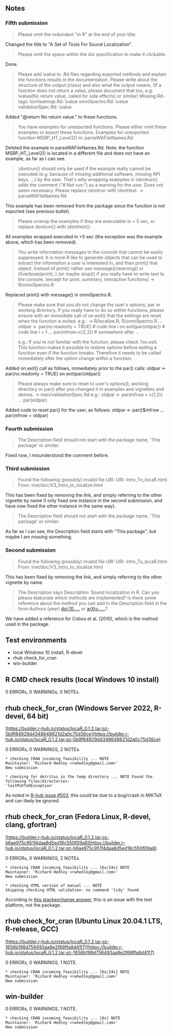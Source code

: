 ## Notes

### Fifth submission

>Please omit the redundant "in R" at the end of your title.

Changed the title to "A Set of Tools For Sound Localization".

>Please omit the space within the doi specification to make it clickable.

Done.

>Please add \value to .Rd files regarding exported methods and explain
the functions results in the documentation. Please write about the
structure of the output (class) and also what the output means. (If a
function does not return a value, please document that too, e.g.
\value{No return value, called for side effects} or similar)
>Missing Rd-tags:
>      locHeatmap.Rd: \value
>      omniSpectro.Rd: \value
>      validationSpec.Rd: \value

Added "@return No return value." to these functions.

>You have examples for unexported functions. Please either omit these
examples or export these functions.
>Examples for unexported function
>   MSRP_HT_Level2() in:
>      parseWAFileNames.Rd

Deleted the example in parseWAFileNames.Rd. Note: the function MSRP_HT_Level2() 
is located in a different file and does not have an example, as far as I can see.

>\dontrun{} should only be used if the example really cannot be executed
(e.g. because of missing additional software, missing API keys, ...) by
the user. That's why wrapping examples in \dontrun{} adds the comment
("# Not run:") as a warning for the user. Does not seem necessary.
>Please replace \dontrun with \donttest. -> parseWAFileNames.Rd

This example has been removed from the package since the function is not exported (see previous bullet).

>Please unwrap the examples if they are executable in < 5 sec, or replace
dontrun{} with \donttest{}.

All examples wrapped executed in >5 sec (the exception was the example above, which has been removed).

>You write information messages to the console that cannot be easily
suppressed.
>It is more R like to generate objects that can be used to extract the
information a user is interested in, and then print() that object.
Instead of print() rather use message()/warning() or
if(verbose)print(..) (or maybe stop()) if you really have to write text
to the console. (except for print, summary, interactive functions) ->
R/omniSpectro.R

Replaced print() with message() in omniSpectro.R.

>Please make sure that you do not change the user's options, par or
working directory. If you really have to do so within functions, please
ensure with an *immediate* call of on.exit() that the settings are reset
when the function is exited.
>e.g.: -> R/localize.R; R/omniSpectro.R
>...
>oldpar <- par(no.readonly = TRUE) # code line i
>on.exit(par(oldpar)) # code line i + 1
>...
>par(mfrow=c(2,2)) # somewhere after
>...

>e.g.:
>If you're not familiar with the function, please check ?on.exit. This
function makes it possible to restore options before exiting a function
even if the function breaks. Therefore it needs to be called immediately
after the option change within a function.

Added on.exit() call as follows, immediately prior to the par() calls:
    oldpar <- par(no.readonly = TRUE)
    on.exit(par(oldpar))

>Please always make sure to reset to user's options(), working directory
or par() after you changed it in examples and vignettes and demos. ->
man/validationSpec.Rd
>e.g.:
>oldpar <- par(mfrow = c(1,2))
>...
>par(oldpar)

Added code to reset par() for the user, as follows:
    oldpar <- par()$mfrow
    ...
    par(mfrow = oldpar)

### Fourth submission

>The Description field should not start with the package name, 'This package' or similar.

Fixed now, I misunderstood the comment before.

### Third submission

>Found the following (possibly) invalid file URI:
URI: Intro_To_locaR.html
From: inst/doc/V3_Intro_to_localize.html

This has been fixed by removing the link, and simply referring to the other vignette by name (I only fixed one instance in the second submission, and have now fixed the other instance in the same way).

>The Description field should not start with the package name, 'This package' or similar.

As far as I can see, the Description field starts with "This package", but maybe I am missing something.

### Second submission

>Found the following (possibly) invalid file URI:
URI: Intro_To_locaR.html
From: inst/doc/V3_Intro_to_localize.html

This has been fixed by removing the link, and simply referring to the other vignette by name.

>The Description says
Description: Sound localization in R.
Can you please elaborate which methods are implemented? Is there some
reference about the method you can add in the Description field in the
form Authors (year) <doi:10.....> or <arXiv:.....>?

We have added a reference for Cobos et al. (2010), which is the method used in the package.

## Test environments
* local Windows 10 install, R-devel
* rhub check_for_cran
* win-builder

## R CMD check results (local Windows 10 install)
0 ERRORs, 0 WARNINGs, 0 NOTEs.  

## rhub check_for_cran (Windows Server 2022, R-devel, 64 bit)
[https://builder.r-hub.io/status/locaR_0.1.2.tar.gz-5b9f84929d4348648621d2a0c75d36ce](https://builder.r-hub.io/status/locaR_0.1.2.tar.gz-5b9f84929d4348648621d2a0c75d36ce)

0 ERRORs, 0 WARNINGS, 2 NOTEs.
```
* checking CRAN incoming feasibility ... NOTE
Maintainer: ‘Richard Hedley <rwhedley@gmail.com>’
New submission
```
```
* checking for detritus in the temp directory ... NOTE Found the following files/directories:
'lastMiKTeXException'
```

As noted in [R-hub issue #503](https://github.com/r-hub/rhub/issues/503), this could be due to a bug/crash in MiKTeX and can likely be ignored.

## rhub check_for_cran (Fedora Linux, R-devel, clang, gfortran)
[https://builder.r-hub.io/status/locaR_0.1.2.tar.gz-b6ae975c951f4daa8d5ed18c550f09a8](https://builder.r-hub.io/status/locaR_0.1.2.tar.gz-b6ae975c951f4daa8d5ed18c550f09a8)

0 ERRORs, 0 WARNINGS, 2 NOTEs.

```
* checking CRAN incoming feasibility ... [6s/24s] NOTE
Maintainer: ‘Richard Hedley <rwhedley@gmail.com>’
New submission
```
```
* checking HTML version of manual ... NOTE
Skipping checking HTML validation: no command 'tidy' found
```
According to [this stackexchange answer](https://stackoverflow.com/questions/74857062/rhub-cran-check-keeps-giving-html-note-on-fedora-test-no-command-tidy-found), this is an issue with the test platform, not the package.

## rhub check_for_cran (Ubuntu Linux 20.04.1 LTS, R-release, GCC)
[https://builder.r-hub.io/status/locaR_0.1.2.tar.gz-1656b198d756493aa8e2f68ffa8d41f7](https://builder.r-hub.io/status/locaR_0.1.2.tar.gz-1656b198d756493aa8e2f68ffa8d41f7)

0 ERRORs, 0 WARNINGS, 1 NOTE.
```
* checking CRAN incoming feasibility ... [6s/24s] NOTE
Maintainer: ‘Richard Hedley <rwhedley@gmail.com>’
New submission
```

## win-builder
0 ERRORs, 0 WARNINGS, 1 NOTE.
```
* checking CRAN incoming feasibility ... [8s] NOTE
Maintainer: 'Richard Hedley <rwhedley@gmail.com>'
New submission
```


